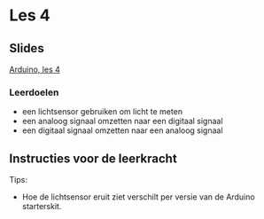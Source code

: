 # Les 4

## Slides

[Arduino, les 4](https://slides.com/lmc_oebbens/module-3-les-4)

### Leerdoelen

* een lichtsensor gebruiken om licht te meten
* een analoog signaal omzetten naar een digitaal signaal
* een digitaal signaal omzetten naar een analoog signaal


## Instructies voor de leerkracht <a href="#instructies-voor-de-leerkracht" id="instructies-voor-de-leerkracht"></a>

Tips:
- Hoe de lichtsensor eruit ziet verschilt per versie van de Arduino starterskit.
